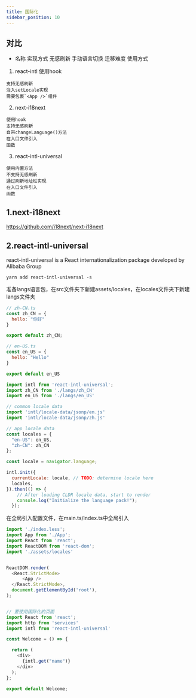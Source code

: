 ```yaml
---
title: 国际化
sidebar_position: 10
---
```

## 对比
- 名称	                实现方式	无感刷新	手动语言切换	迁移难度	使用方式
1. react-intl	          使用hook	
```
支持无感刷新
注入setLocale实现
需要包裹`<App />`组件
```
2. next-i18next	      
```
使用hook
支持无感刷新
自带changeLanguage()方法
在入口文件引入
函数
```
3. react-intl-universal	
```
使用内置方法
不支持无感刷新
通过刷新地址栏实现
在入口文件引入
函数
```
## 1.next-i18next
https://github.com/i18next/next-i18next

## 2.react-intl-universal
react-intl-universal is a React internationalization package developed by Alibaba Group

```
yarn add react-intl-universal -s
```
准备langs语言包，在src文件夹下新建assets/locales，在locales文件夹下新建langs文件夹
```js
// zh-CN.ts
const zh_CN = {
  hello: "你好"
}

export default zh_CN;

// en-US.ts
const en_US = {
  hello: "Hello"
}

export default en_US
```

```js
import intl from 'react-intl-universal';
import zh_CN from './langs/zh_CN'
import en_US from './langs/en_US'

// common locale data
import 'intl/locale-data/jsonp/en.js'
import 'intl/locale-data/jsonp/zh.js'

// app locale data
const locales = {
  "en-US": en_US,
  "zh-CN": zh_CN
};

const locale = navigator.language;

intl.init({
  currentLocale: locale, // TODO: determine locale here
  locales,
}).then(() => {
    // After loading CLDR locale data, start to render
    console.log("Initialize the language pack!");
  });
```

在全局引入配置文件，在main.ts/index.ts中全局引入
```js
import './index.less';
import App from './App';
import React from 'react';
import ReactDOM from 'react-dom';
import './assets/locales'


ReactDOM.render(
  <React.StrictMode>
      <App />
  </React.StrictMode>,
  document.getElementById('root'),
);


// 要使用国际化的页面
import React from 'react';
import http from 'services'
import intl from 'react-intl-universal'

const Welcome = () => {

  return (
    <div>
      {intl.get("name")}
    </div>
  );
};

export default Welcome;
```
